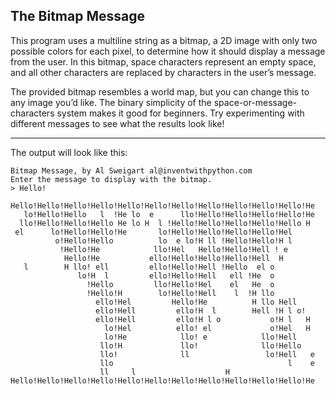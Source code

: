 ## The Bitmap Message 

This program uses a multiline string as a bitmap, a 2D image with only two possible colors for each pixel, to determine how it should display a message from the user. In this bitmap, space characters represent an empty space, and all other characters are replaced by characters in the user’s message.

The provided bitmap resembles a world map, but you can change this to any image you’d like. The binary simplicity of the space-or-message-characters system makes it good for beginners. Try experimenting with different messages to see what the results look like!

***

The output will look like this:


```
Bitmap Message, by Al Sweigart al@inventwithpython.com
Enter the message to display with the bitmap.
> Hello!

Hello!Hello!Hello!Hello!Hello!Hello!Hello!Hello!Hello!Hello!Hello!He
   lo!Hello!Hello   l  !He lo  e      llo!Hello!Hello!Hello!Hello!He
  llo!Hello!Hello!Hello He lo H  l !Hello!Hello!Hello!Hello!Hello H
 el      lo!Hello!Hello!He       lo!Hello!Hello!Hello!Hello!Hel
          o!Hello!Hello          lo  e lo!H ll !Hello!Hello!H l
           !Hello!He            llo!Hel   Hello!Hello!Hell ! e
            Hello!He           ello!Hello!Hello!Hello!Hell  H
   l        H llo! ell         ello!Hello!Hell !Hello  el o
               lo!H  l         ello!Hello!Hell   ell !He  o
                 !Hello         llo!Hello!Hel    el   He  o
                 !Hello!H        lo!Hello!Hell    l  !H llo
                   ello!Hel         Hello!He          H llo Hell
                   ello!Hell         ello!H  l        Hell !H l o!
                   ello!Hell         ello!H l o           o!H l   H
                     lo!Hel          ello! el             o!Hel   H
                     lo!He            llo! e            llo!Hell
                    llo!H             llo!              llo!Hello
                    llo!              ll                 lo!Hell   e
                    llo                                       l    e
                    ll     l                    H
Hello!Hello!Hello!Hello!Hello!Hello!Hello!Hello!Hello!Hello!Hello!He
```